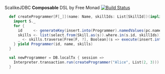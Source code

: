 ScalikeJDBC **Composable** DSL by Free Monad  [![Build Status](https://travis-ci.org/gakuzzzz/free-scalikejdbc.svg?branch=feature%2Ftest)](https://travis-ci.org/gakuzzzz/free-scalikejdbc)

```scala
  def createProgrammer[F[_]](name: Name, skillIds: List[SkillId])(implicit S: ScalikeJDBC[F], M: Applicative[Free[F, ?]]) = {
    import S._
    for {
      id     <- generateKey(insert.into(Programmer).namedValues(pc.name -> name))
      skills <- list(select.from(Skill.as(s)).where.in(s.id, skillIds))(Skill(s))
      _ <- skills.traverse[Free[F, ?], Boolean](s => execute(insert.into(ProgrammerSkill).namedValues(sc.programmerId -> id, sc.skillId -> s.id)))
    } yield Programmer(id, name, skills)
  }
```

```scala
  val newProgrammer = DB.localTx { session =>
    Interpreter.transaction.run(createProgrammer("Alice", List(2, 3))).run(session)
  }
```
